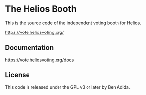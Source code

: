 # The Helios Booth

This is the source code of the independent voting booth for Helios.

https://vote.heliosvoting.org/

## Documentation

https://vote.heliosvoting.org/docs

## License

This code is released under the GPL v3 or later by Ben Adida.
